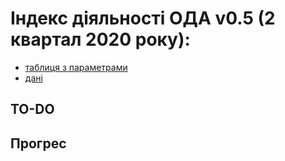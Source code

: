 # Індекс діяльності ОДА v0.5 (2 квартал 2020 року): 

* [таблиця з параметрами](https://docs.google.com/spreadsheets/d/1MDgndmp2xp3RTtDSeLE5GdrEVBvepA58goPoJ3FkKDM/edit?usp=sharing)
* [дані](https://drive.google.com/drive/folders/139xreTx0BqZTgCuHNOB6lPPRPbiHQ5Eu?usp=sharing)

## TO-DO


## Прогрес
